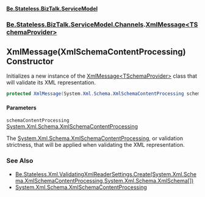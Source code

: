 #### [Be.Stateless.BizTalk.ServiceModel](README.md 'README')
### [Be.Stateless.BizTalk.ServiceModel.Channels](Be.Stateless.BizTalk.ServiceModel.Channels.md 'Be.Stateless.BizTalk.ServiceModel.Channels').[XmlMessage&lt;TSchemaProvider&gt;](XmlMessage_TSchemaProvider_.md 'Be.Stateless.BizTalk.ServiceModel.Channels.XmlMessage<TSchemaProvider>')

## XmlMessage(XmlSchemaContentProcessing) Constructor

Initializes a new instance of the [XmlMessage&lt;TSchemaProvider&gt;](XmlMessage_TSchemaProvider_.md 'Be.Stateless.BizTalk.ServiceModel.Channels.XmlMessage<TSchemaProvider>') class that will validate its XML
representation.

```csharp
protected XmlMessage(System.Xml.Schema.XmlSchemaContentProcessing schemaContentProcessing);
```
#### Parameters

<a name='Be.Stateless.BizTalk.ServiceModel.Channels.XmlMessage_TSchemaProvider_.XmlMessage(System.Xml.Schema.XmlSchemaContentProcessing).schemaContentProcessing'></a>

`schemaContentProcessing` [System.Xml.Schema.XmlSchemaContentProcessing](https://docs.microsoft.com/en-us/dotnet/api/System.Xml.Schema.XmlSchemaContentProcessing 'System.Xml.Schema.XmlSchemaContentProcessing')

The [System.Xml.Schema.XmlSchemaContentProcessing](https://docs.microsoft.com/en-us/dotnet/api/System.Xml.Schema.XmlSchemaContentProcessing 'System.Xml.Schema.XmlSchemaContentProcessing'), or validation strictness, that will be applied when validating the XML
representation.

### See Also
- [Be.Stateless.Xml.ValidatingXmlReaderSettings.Create(System.Xml.Schema.XmlSchemaContentProcessing,System.Xml.Schema.XmlSchema[])](https://docs.microsoft.com/en-us/dotnet/api/Be.Stateless.Xml.ValidatingXmlReaderSettings.Create#Be_Stateless_Xml_ValidatingXmlReaderSettings_Create_System_Xml_Schema_XmlSchemaContentProcessing,System_Xml_Schema_XmlSchema[]_ 'Be.Stateless.Xml.ValidatingXmlReaderSettings.Create(System.Xml.Schema.XmlSchemaContentProcessing,System.Xml.Schema.XmlSchema[])')
- [System.Xml.Schema.XmlSchemaContentProcessing](https://docs.microsoft.com/en-us/dotnet/api/System.Xml.Schema.XmlSchemaContentProcessing 'System.Xml.Schema.XmlSchemaContentProcessing')
